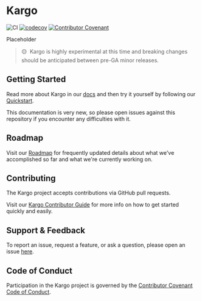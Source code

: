 # Kargo

![CI](https://github.com/akuity/kargo/actions/workflows/ci.yaml/badge.svg)
[![codecov](https://codecov.io/gh/akuity/kargo/branch/main/graph/badge.svg?token=DWEYXEJCYZ)](https://codecov.io/gh/akuity/kargo)
[![Contributor Covenant](https://img.shields.io/badge/Contributor%20Covenant-2.1-4baaaa.svg)](CODE_OF_CONDUCT.md)

Placeholder

> 🟡&nbsp;&nbsp;Kargo is highly experimental at this time and breaking changes
> should be anticipated between pre-GA minor releases.

## Getting Started

Read more about Kargo in our [docs](https://docs-kargo-akuity-io.netlify.app/)
and then try it yourself by following our
[Quickstart](https://docs-kargo-akuity-io.netlify.app/quickstart).

This documentation is very new, so please open issues against this repository if
you encounter any difficulties with it.

## Roadmap

Visit our [Roadmap](https://docs-kargo-akuity-io.netlify.app/roadmap) for
frequently updated details about what we've accomplished so far and what we're
currently working on.

## Contributing

The Kargo project accepts contributions via GitHub pull requests.

Visit our
[Kargo Contributor Guide](https://docs-kargo-akuity-io.netlify.app/contributor-guide/)
for more info on how to get started quickly and easily.

## Support & Feedback

To report an issue, request a feature, or ask a question, please open an issue
[here](https://github.com/akuity/kargo/issues).

## Code of Conduct

Participation in the Kargo project is governed by the
[Contributor Covenant Code of Conduct](https://docs-kargo-akuity-io.netlify.app/contributor-guide/code-of-conduct/).
